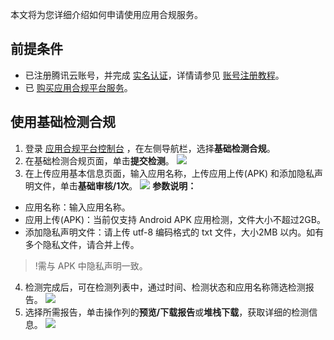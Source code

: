 本文将为您详细介绍如何申请使用应用合规服务。

## 前提条件
- 已注册腾讯云账号，并完成 [实名认证](https://cloud.tencent.com/document/product/378/10496)，详情请参见 [账号注册教程](https://cloud.tencent.com/document/product/378/17985)。
- 已 [购买应用合规平台服务](https://cloud.tencent.com/document/product/1553/68540)。

## 使用基础检测合规
1. 登录 [应用合规平台控制台](https://console.cloud.tencent.com/acp) ，在左侧导航栏，选择**基础检测合规**。
2. 在基础检测合规页面，单击**提交检测**。
![](https://qcloudimg.tencent-cloud.cn/raw/00470a8944a97f93a6b7d44d9bf745d6.png)
3. 在上传应用基本信息页面，输入应用名称，上传应用上传(APK) 和添加隐私声明文件，单击**基础审核/1次**。
![](https://qcloudimg.tencent-cloud.cn/raw/ff82d34b00c3a09337a8ecddf278ef60.png)
**参数说明：**
 - 应用名称：输入应用名称。
 - 应用上传(APK)：当前仅支持 Android APK 应用检测，文件大小不超过2GB。
 - 添加隐私声明文件：请上传 utf-8 编码格式的 txt 文件，大小2MB 以内。如有多个隐私文件，请合并上传。
>!需与 APK 中隐私声明一致。
>
4. 检测完成后，可在检测列表中，通过时间、检测状态和应用名称筛选检测报告。
![](https://qcloudimg.tencent-cloud.cn/raw/6bd8ac86b780874979b5c8765dd2ae98.png)
5. 选择所需报告，单击操作列的**预览/下载报告**或**堆栈下载**，获取详细的检测信息。
![](https://qcloudimg.tencent-cloud.cn/raw/f95ca1d7213b2f5283fac5223676d829.png)

